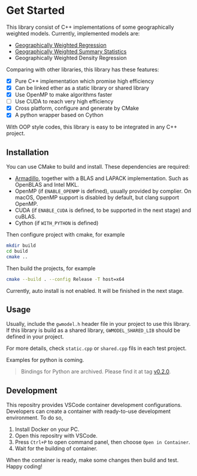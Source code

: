 # Get Started

This library consist of C++ implementations of some geographically weighted models. Currently, implemented models are:

- [Geographically Weighted Regression][gwr]
- [Geographically Weighted Summary Statistics][gwss]
- Geographically Weighted Density Regression

Comparing with other libraries, this library has these features:

- [x] Pure C++ implementation which promise high efficiency
- [x] Can be linked ether as a static library or shared library
- [x] Use OpenMP to make algorithms faster
- [ ] Use CUDA to reach very high efficiency
- [x] Cross platform, configure and generate by CMake
- [x] A python wrapper based on Cython

With OOP style codes, this library is easy to be integrated in any C++ project.

## Installation

You can use CMake to build and install. These dependencies are required:

- [Armadillo][arma], together with a BLAS and LAPACK implementation. Such as OpenBLAS and Intel MKL.
- OpenMP (if `ENABLE_OPENMP` is defined), usually provided by complier. On macOS, OpenMP support is disabled by default, but clang support OpenMP.
- CUDA (if `ENABLE_CUDA` is defined, to be supported in the next stage) and cuBLAS.
- Cython (if `WITH_PYTHON` is defined)

Then configure project with cmake, for example

```bash
mkdir build
cd build
cmake ..
```

Then build the projects, for example

```bash
cmake --build . --config Release -T host=x64
```

Currently, auto install is not enabled. It will be finished in the next stage.

## Usage

Usually, include the `gwmodel.h` header file in your project to use this library.
If this library is build as a shared library, `GWMODEL_SHARED_LIB` should be defined in your project.

For more details, check `static.cpp` or `shared.cpp` fils in each test project.

Examples for python is coming.

[gwr]:https://www.onlinelibrary.wiley.com/doi/abs/10.1111/j.1538-4632.2003.tb01114.x
[gwss]:https://www.sciencedirect.com/science/article/pii/S0198971501000096
[arma]:http://arma.sourceforge.net/

> Bindings for Python are archived.
> Please find it at tag [v0.2.0](https://github.com/GWmodel-Lab/libgwmodel/releases/tag/v0.2.0).

## Development

This repositry provides VSCode container development configurations.
Developers can create a container with ready-to-use development environment.
To do so,

1.  Install Docker on your PC.
2.  Open this repositry with VSCode.
3.  Press `Ctrl+P` to open command panel, then choose `Open in Container`.
4.  Wait for the building of container.

When the container is ready, make some changes then build and test.
Happy coding!

